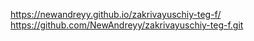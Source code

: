 https://newandreyy.github.io/zakrivayuschiy-teg-f/
https://github.com/NewAndreyy/zakrivayuschiy-teg-f.git
